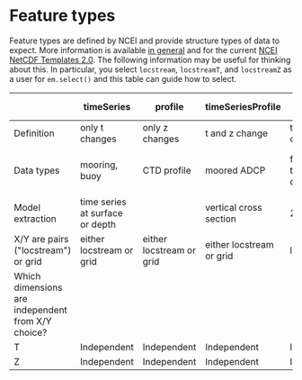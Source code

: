 # Feature types

Feature types are defined by NCEI and provide structure types of data to expect. More information is available [in general](https://www.ncei.noaa.gov/netcdf-templates) and for the current [NCEI NetCDF Templates 2.0](https://www.ncei.noaa.gov/data/oceans/ncei/formats/netcdf/v2.0/index.html). The following information may be useful for thinking about this. In particular, you select `locstream`, `locstreamT`, and `locstreamZ` as a user for `em.select()` and this table can guide how to select.

|                 | timeSeries     | profile        | timeSeriesProfile | trajectory (TODO)                     | trajectoryProfile     | grid (TODO)         |
|---              |---             |---             |---                |---                                    | ---                   | ---                 |
| Definition      | only t changes | only z changes | t and z change    | t, y, and x change                    | t, z, y, and x change | t changes, y/x grid |
| Data types      | mooring, buoy  | CTD profile    | moored ADCP       | flow through, 2D drifter | glider, transect of CTD profiles, towed ADCP, 3D drifter   | satellite, HF Radar |
| Model extraction | time series at surface or depth |  | vertical cross section | 2D drifters | 3D drifters | regridding, x/y slice in depth |
| X/Y are pairs ("locstream") or grid | either locstream or grid | either locstream or grid | either locstream or grid | locstream | locstream | grid |
| Which dimensions are independent from X/Y choice? |
| T | Independent | Independent | Independent | locstreamT | locstreamT | Independent |
| Z | Independent | Independent | Independent | Independent | locstreamZ | Independent |
